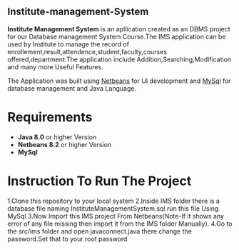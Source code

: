 ## Institute-management-System
**Institute Management System** is an apllication created as an DBMS project for our Database management System Course.The IMS application can be used by Institute to manage the record of enrollement,result,attendence,student,faculty,courses offered,department.The application include Addition,Searching,Modification and many more Useful Features.

The Application was built using [Netbeans](https://netbeans.org/) for UI development and [MySql](https://www.mysql.com/) for database management and Java Language.


# Requirements
- **Java 8.0** or higher Version
- **Netbeans 8.2** or higher Version
- **MySql**

# Instruction To Run The Project
1.Clone this repository to your local system
2.Inside IMS folder there is a database file naming InstituteManagementSystem.sql run this file Using MySql
3.Now Import this IMS project From Netbeans(Note-If it shows any error of any file missing then import it from the IMS folder Manually).
4.Go to the src/ims folder and open javaconnect.java there change the password.Set that to your root password



